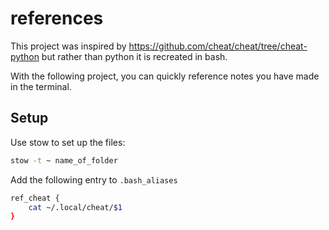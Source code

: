# references

This project was inspired by  https://github.com/cheat/cheat/tree/cheat-python but rather than python it is recreated in bash.

With the following project, you can quickly reference notes you have made in the terminal.

## Setup

Use stow to set up the files:

```bash
stow -t ~ name_of_folder
```

Add the following entry to ```.bash_aliases```

```bash
ref_cheat {
    cat ~/.local/cheat/$1
}
```
